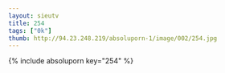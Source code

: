 ```yaml
--- 
layout: sieutv
title: 254
tags: ["0k"]
thumb: http://94.23.248.219/absoluporn-1/image/002/254.jpg
---
```

{% include absoluporn key="254" %} 
